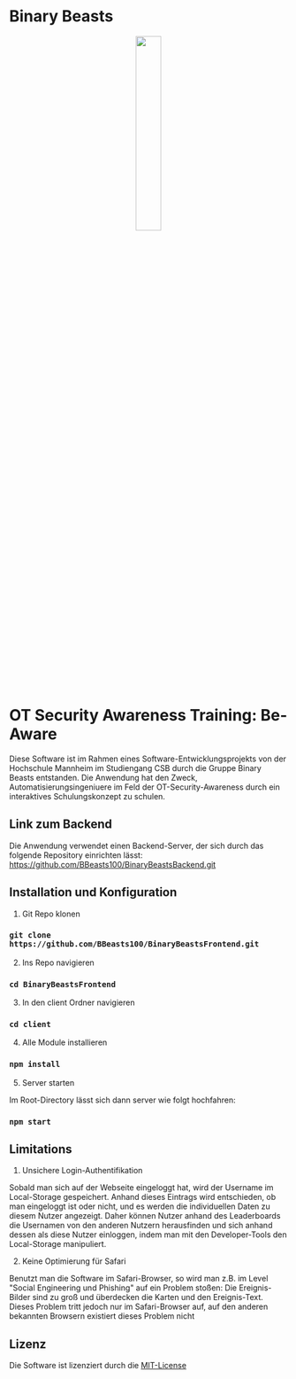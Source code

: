 # Binary Beasts
<p align="center">
  <img src="https://user-images.githubusercontent.com/95911066/173536297-4a17831c-4e79-421b-943b-4a3b4c5fa704.png" width=30% height=30% />
</p>

# OT Security Awareness Training: Be-Aware
Diese Software ist im Rahmen eines Software-Entwicklungsprojekts von der Hochschule Mannheim im Studiengang CSB durch die Gruppe Binary Beasts entstanden. Die Anwendung hat den Zweck, Automatisierungsingeniuere im Feld der OT-Security-Awareness durch ein interaktives Schulungskonzept zu schulen. 

## Link zum Backend
Die Anwendung verwendet einen Backend-Server, der sich durch das folgende Repository einrichten lässt:
https://github.com/BBeasts100/BinaryBeastsBackend.git

## Installation und Konfiguration

1. Git Repo klonen

### `git clone https://github.com/BBeasts100/BinaryBeastsFrontend.git`

2. Ins Repo navigieren

### `cd BinaryBeastsFrontend`

3. In den client Ordner navigieren

### `cd client`

4. Alle Module installieren

### `npm install`

5. Server starten

Im Root-Directory lässt sich dann server wie folgt hochfahren:
### `npm start`

## Limitations

1. Unsichere Login-Authentifikation

Sobald man sich auf der Webseite eingeloggt hat, wird der Username im Local-Storage gespeichert. Anhand dieses Eintrags wird entschieden, ob man eingeloggt ist oder nicht, und es werden die individuellen Daten zu diesem Nutzer angezeigt. Daher können Nutzer anhand des Leaderboards die Usernamen von den anderen Nutzern herausfinden und sich anhand dessen als diese Nutzer einloggen, indem man mit den Developer-Tools den Local-Storage manipuliert.

2. Keine Optimierung für Safari

Benutzt man die Software im Safari-Browser, so wird man z.B. im Level "Social Engineering und Phishing" auf ein Problem stoßen: Die Ereignis-Bilder sind zu groß und überdecken die Karten und den Ereignis-Text. Dieses Problem tritt jedoch nur im Safari-Browser auf, auf den anderen bekannten Browsern existiert dieses Problem nicht

## Lizenz
Die Software ist lizenziert durch die <a href="https://github.com/BBeasts100/BinaryBeastsFrontend/blob/main/LICENSE">MIT-License</a>

